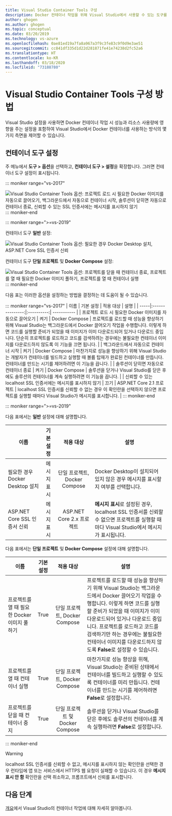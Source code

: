 ```yaml
---
title: Visual Studio Container Tools 구성
description: Docker 컨테이너 작업을 위해 Visual Studio에서 사용할 수 있는 도구를 구성합니다.
author: ghogen
ms.author: ghogen
ms.topic: conceptual
ms.date: 03/20/2019
ms.technology: vs-azure
ms.openlocfilehash: 0ae81ed19a7fa8a967a3f9c3fe83c9f0d9e3ae51
ms.sourcegitcommit: cc841df335d1d22d281871fe41e74238d2fc52a6
ms.translationtype: HT
ms.contentlocale: ko-KR
ms.lasthandoff: 03/18/2020
ms.locfileid: "73188780"
---
```

# <a name="how-to-configure-visual-studio-container-tools"></a>Visual Studio Container Tools 구성 방법

Visual Studio 설정을 사용하면 Docker 컨테이너 작업 시 성능과 리소스 사용량에 영향을 주는 설정을 포함하여 Visual Studio에서 Docker 컨테이너를 사용하는 방식의 몇 가지 측면을 제어할 수 있습니다.

## <a name="container-tools-settings"></a>컨테이너 도구 설정

주 메뉴에서 **도구 > 옵션**을 선택하고, **컨테이너 도구 > 설정**을 확장합니다. 그러면 컨테이너 도구 설정이 표시됩니다.

::: moniker range="vs-2017"

![Visual Studio Container Tools 옵션: 프로젝트 로드 시 필요한 Docker 이미지를 자동으로 끌어오기, 백그라운드에서 자동으로 컨테이너 시작, 솔루션이 닫히면 자동으로 컨테이너 종료, 신뢰할 수 있는 SSL 인증서에는 메시지를 표시하지 않기](./media/overview/visual-studio-docker-tools-options.png)
::: moniker-end

::: moniker range=">=vs-2019"

컨테이너 도구 **일반** 설정:

![Visual Studio Container Tools 옵션: 필요한 경우 Docker Desktop 설치, ASP.NET Core SSL 인증서 신뢰](./media/configure-container-tools/tools-options-1.png)

컨테이너 도구 **단일 프로젝트** 및 **Docker Compose** 설정:

![Visual Studio Container Tools 옵션: 프로젝트를 닫을 때 컨테이너 종료, 프로젝트를 열 때 필요한 Docker 이미지 풀하기, 프로젝트를 열 때 컨테이너 실행](./media/configure-container-tools/tools-options-2.png)
::: moniker-end

다음 표는 이러한 옵션을 설정하는 방법을 결정하는 데 도움이 될 수 있습니다.

::: moniker range="vs-2017"
| 이름 | 기본 설정 | 적용 대상 | 설명 |
| -----|:---------------:|:----------:| ----------- |
| 프로젝트 로드 시 필요한 Docker 이미지를 자동으로 끌어오기 | 켜기 | Docker Compose | 프로젝트를 로드할 때 성능을 향상하기 위해 Visual Studio는 백그라운드에서 Docker 끌어오기 작업을 수행합니다. 이렇게 하면 코드를 실행할 준비가 되었을 때 이미지가 이미 다운로드되어 있거나 다운로드 중입니다. 단순히 프로젝트를 로드하고 코드를 검색하려는 경우에는 불필요한 컨테이너 이미지를 다운로드하지 않도록 이 기능을 끄면 됩니다. |
| 백그라운드에서 자동으로 컨테이너 시작 | 켜기 | Docker Compose | 마찬가지로 성능을 향상하기 위해 Visual Studio는 개발자가 컨테이너를 빌드하고 실행할 때 볼륨 탑재가 완료된 컨테이너를 만듭니다. 컨테이너를 만드는 시기를 제어하려면 이 기능을 끕니다. |
| 솔루션이 닫히면 자동으로 컨테이너 종료 | 켜기 | Docker Compose | 솔루션을 닫거나 Visual Studio를 닫은 후에도 솔루션의 컨테이너를 계속 실행하려면 이 기능을 끕니다. |
| 신뢰할 수 있는 localhost SSL 인증서에는 메시지를 표시하지 않기 | 끄기 | ASP.NET Core 2.1 프로젝트 | localhost SSL 인증서를 신뢰할 수 없는 경우 이 확인란을 선택하지 않으면 프로젝트를 실행할 때마다 Visual Studio가 메시지를 표시합니다. |
::: moniker-end

::: moniker range=">=vs-2019"

다음 표에서는 **일반** 설정에 대해 설명합니다.

| 이름 | 기본 설정 | 적용 대상 | 설명 |
| -----|:---------------:|:----------:| ----------- |
| 필요한 경우 Docker Desktop 설치 | 메시지 표시 | 단일 프로젝트, Docker Compose | Docker Desktop이 설치되어 있지 않은 경우 메시지를 표시할지 여부를 선택합니다. |
| ASP.NET Core SSL 인증서 신뢰 | 메시지 표시 | ASP.NET Core 2.x 프로젝트 | **메시지 표시**로 설정된 경우, localhost SSL 인증서를 신뢰할 수 없으면 프로젝트를 실행할 때마다 Visual Studio에서 메시지가 표시됩니다. |

다음 표에서는 **단일 프로젝트** 및 **Docker Compose** 설정에 대해 설명합니다.

| 이름 | 기본 설정 | 적용 대상 | 설명 |
| -----|:---------------:|:----------:| ----------- |
| 프로젝트를 열 때 필요한 Docker 이미지 풀하기 | True | 단일 프로젝트, Docker Compose | 프로젝트를 로드할 때 성능을 향상하기 위해 Visual Studio는 백그라운드에서 Docker 끌어오기 작업을 수행합니다. 이렇게 하면 코드를 실행할 준비가 되었을 때 이미지가 이미 다운로드되어 있거나 다운로드 중입니다. 프로젝트를 로드하고 코드를 검색하기만 하는 경우에는 불필요한 컨테이너 이미지를 다운로드하지 않도록 **False**로 설정할 수 있습니다. |
| 프로젝트를 열 때 컨테이너 실행 | True | 단일 프로젝트, Docker Compose | 마찬가지로 성능 향상을 위해, Visual Studio는 준비된 상태에서 컨테이너를 빌드하고 실행할 수 있도록 컨테이너를 미리 만듭니다. 컨테이너를 만드는 시기를 제어하려면 **False**로 설정합니다. |
| 프로젝트를 닫을 때 컨테이너 중지 | True | 단일 프로젝트 및 Docker Compose | 솔루션을 닫거나 Visual Studio를 닫은 후에도 솔루션의 컨테이너를 계속 실행하려면 **False**로 설정합니다. |

::: moniker-end
> [!WARNING]
> localhost SSL 인증서를 신뢰할 수 없고, 메시지를 표시하지 않는 확인란을 선택한 경우 런타임에 앱 또는 서비스에서 HTTPS 웹 요청이 실패할 수 있습니다. 이 경우 **메시지 표시 안 함** 확인란을 선택 취소하고, 프롬프트에서 신뢰를 표시합니다.

## <a name="next-steps"></a>다음 단계

[개요](overview.md)에서 Visual Studio의 컨테이너 작업에 대해 자세히 알아봅니다.